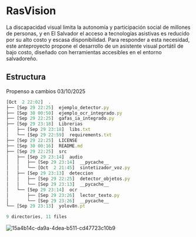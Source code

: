 
#  RasVision

La discapacidad visual limita la autonomía y participación social de millones de personas, y en El Salvador el acceso a tecnologías asistivas es reducido por su alto costo y escasa disponibilidad. Para responder a esta necesidad, este anteproyecto propone el desarrollo de un asistente visual portátil de bajo costo, diseñado con herramientas accesibles en el entorno salvadoreño.

## Estructura
Propenso a cambios 03/10/2025

```javascript
[Oct  2 22:02]  .
├── [Sep 29 22:25]  ejemplo_detector.py
├── [Sep 30 00:50]  ejemplo_ocr_integrado.py
├── [Sep 29 22:25]  gafas_ia_integrado.py
├── [Sep 29 23:18]  Librerias
│   ├── [Sep 29 23:18]  libs.txt
│   └── [Sep 29 22:59]  requirements.txt
├── [Sep 29 22:25]  LICENSE
├── [Sep 30 00:16]  README.md
├── [Sep 29 22:25]  src
│   ├── [Sep 29 23:14]  audio
│   │   ├── [Sep 29 23:14]  __pycache__
│   │   └── [Oct  2 21:45]  sintetizador_voz.py
│   ├── [Sep 29 23:13]  deteccion
│   │   ├── [Sep 29 22:25]  detector_objetos.py
│   │   └── [Sep 29 23:13]  __pycache__
│   └── [Sep 29 23:14]  ocr
│       ├── [Sep 29 23:26]  lector_texto.py
│       └── [Sep 29 23:26]  __pycache__
└── [Sep 29 23:13]  yolov8n.pt

9 directories, 11 files
```
![15a4b14c-da9a-4dea-b511-cd47723c10b9](https://github.com/user-attachments/assets/149c5e11-3454-4af0-8de7-ebbb1bd4c242)
